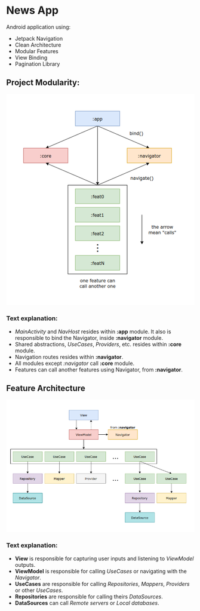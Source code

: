 # News App

Android application using: 

- Jetpack Navigation
- Clean Architecture
- Modular Features
- View Binding
- Pagination Library

## Project Modularity: 

![modularity](./resources/modularity.png)

### Text explanation:
- *MainActivity* and *NavHost* resides within **:app** module. It also is responsible to bind the Navigator, inside **:navigator** module.
- Shared abstractions, *UseCases*, *Providers*, etc. resides within **:core** module.
- Navigation routes resides within **:navigator**.
- All modules except *:navigator* call **:core** module.
- Features can call another features using Navigator, from **:navigator**.

## Feature Architecture

![architecture](./resources/architecture.png)

### Text explanation:
- **View** is responsible for capturing user inputs and listening to *ViewModel* outputs.
- **ViewModel** is responsible for calling *UseCases* or navigating with the *Navigator*.
- **UseCases** are responsible for calling *Repositories*, *Mappers*, *Providers* or other *UseCases*.
- **Repositories** are responsible for calling theirs *DataSources*.
- **DataSources** can call *Remote servers* or *Local databases*.
